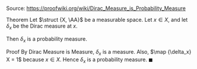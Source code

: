 # 

Source: https://proofwiki.org/wiki/Dirac_Measure_is_Probability_Measure

Theorem
Let $\struct {X, \AA}$ be a measurable space.
Let $x \in X$, and let $\delta_x$ be the Dirac measure at $x$.

Then $\delta_x$ is a probability measure.


Proof
By Dirac Measure is Measure, $\delta_x$ is a measure.
Also, $\map {\delta_x} X = 1$ because $x \in X$.
Hence $\delta_x$ is a probability measure.
$\blacksquare$





